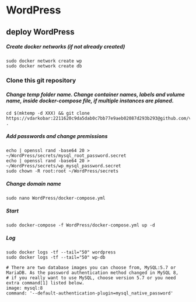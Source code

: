 # WordPress
## deploy WordPress

##### Create docker networks (*if not already created*)
```
sudo docker network create wp
sudo docker network create db
```
### Clone this git repository
#### *Change temp folder name. Change container names, labels and volume name, inside docker-compose file, if multiple instances are planed.*
```
cd $(mktemp -d XXX) && git clone https://vdarkobar:2211620c9da5dab0c7bb77e9aeb02087d293b293@github.com/vdarkobar/WordPress.git .
```
##### Add passwords and change premissions
```
echo | openssl rand -base64 20 > ~/WordPress/secrets/mysql_root_password.secret
echo | openssl rand -base64 20 > ~/WordPress/secrets/wp_mysql_password.secret
sudo chown -R root:root ~/WordPress/secrets
```
##### Change domain name
```
sudo nano WordPress/docker-compose.yml
```
##### Start
```
sudo docker-compose -f WordPress/docker-compose.yml up -d
```
##### Log
```
sudo docker logs -tf --tail="50" wordpress
sudo docker logs -tf --tail="50" wp-db
```
```
# There are two database images you can choose from, MySQL:5.7 or MariaDB. As the password authentication method changed in MySQL 8, 
# if you really want to use MySQL, choose version 5.7 or you need extra command[1] listed below.
image: mysql:8
command: '--default-authentication-plugin=mysql_native_password'
```
